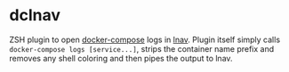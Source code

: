 # dclnav

ZSH plugin to open [docker-compose](https://github.com/docker/compose) logs in [lnav](http://lnav.org/).
Plugin itself simply calls `docker-compose logs [service...]`, strips the container name prefix and removes any shell coloring and then pipes the output to lnav.
